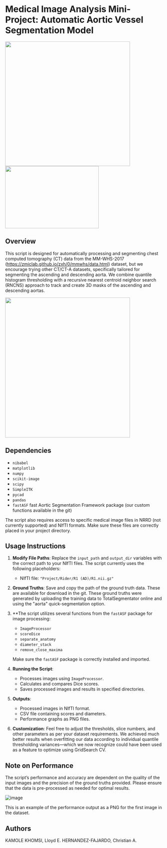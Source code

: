 # Medical Image Analysis Mini-Project: Automatic Aortic Vessel Segmentation Model

<img src="https://github.com/dandycodingpipe/miniProject_IS2CM010/assets/123328325/c1e9245a-ef3f-4b7b-8d1d-6d341877b045" width="400" height="400">
<img src="https://github.com/dandycodingpipe/miniProject_IS2CM010/assets/123328325/114c2e58-9b21-4af0-9ea4-48b73048ffca" width="300" height="200">

## Overview
This script is designed for automatically processing and segmenting chest computed tomography (CT) data from the MM-WHS-2017 (https://zmiclab.github.io/zxh/0/mmwhs/data.html) dataset, but we encourage trying other CT/CT-A datasets, specifically tailored for segmenting the ascending and descending aorta. We combine quantile histogram thresholding with a recursive nearest centroid neighbor search (RNCNS) approach to track and create 3D masks of the ascending and descending aortas.

<img src="https://github.com/dandycodingpipe/miniProject_IS2CM010/assets/123328325/14455c51-c23d-48af-a504-7212c8c4572f" width="400" height="450">

## Dependencies
- `nibabel`
- `matplotlib`
- `numpy`
- `scikit-image`
- `scipy`
- `SimpleITK`
- `pycad`
- `pandas`
- `fastASF` fast Aortic Segmentation Framework package (our custom functions available in the git)

The script also requires access to specific medical image files in NRRD (not currently supported) and NIfTI formats. Make sure these files are correctly placed in your project directory.

## Usage Instructions
1. **Modify File Paths**: Replace the `input_path` and `output_dir` variables with the correct path to your NIfTI files. The script currently uses the following placeholders:
   - NIfTI file: `"Project/Rider/R1 (AD)/R1.nii.gz"`

2. **Ground Truths**: Save and copy the path of the ground truth data. These are available for download in the git. These ground truths were generated by uploading the training data to TotalSegmentator online and using the "aorta" quick-segmentation option. 

3. **The script utilizes several functions from the `fastASF` package for image processing:
   - `ImageProcessor`
   - `scoreDice`
   - `separate_anatomy`
   - `diameter_stack`
   - `remove_close_maxima`

   Make sure the `fastASF` package is correctly installed and imported.

4. **Running the Script**: 
   - Processes images using `ImageProcessor`.
   - Calculates and compares Dice scores.
   - Saves processed images and results in specified directories.

5. **Outputs**:
   - Processed images in NIfTI format.
   - CSV file containing scores and diameters.
   - Performance graphs as PNG files.

6. **Customization**: Feel free to adjust the thresholds, slice numbers, and other parameters as per your dataset requirements. We achieved much better results when overfitting our data according to individual quantile thresholding variances—which we now recognize could have been used as a feature to optimize using GridSearch CV.

## Note on Performance
The script’s performance and accuracy are dependent on the quality of the input images and the precision of the ground truths provided. Please ensure that the data is pre-processed as needed for optimal results.

![image](https://github.com/dandycodingpipe/miniProject_IS2CM010/assets/123328325/e2d7b032-3de3-445a-81c0-a3dba2782665)

This is an example of the performance output as a PNG for the first image in the dataset.

## Authors
KAMOLE KHOMSI, Lloyd E.
HERNANDEZ-FAJARDO, Christian A.
